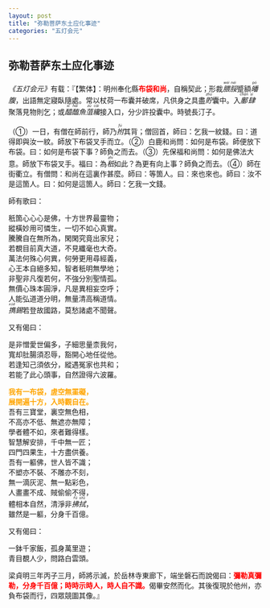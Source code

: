 ```yaml
---
layout: post
title: "弥勒菩萨东土应化事迹"
categories: "五灯会元"
---
```


## 弥勒菩萨东土应化事迹

<cite>《五灯会元》</cite>有载：『【繁体】：明州奉化縣<strong style="color: red;">布袋和尚</strong>，自稱契此；形裁<dfn title="腲脮：形容肥貌。"><ruby>腲<rp>（</rp><rt>wěi</rt><rp>）</rp></ruby><ruby>脮<rp>（</rp><rt>něi</rt><rp>）</rp></ruby></dfn>蹙額<dfn title="皤腹：指大腹。"><ruby>皤<rp>（</rp><rt>pó</rt><rp>）</rp></ruby>腹</dfn>，出語無定寢臥隨處。常以杖荷一布囊并破席，凡供身之具盡<dfn title="貯：指积藏、蓄积。"><ruby>貯<rp>（</rp><rt>zhù</rt><rp>）</rp></ruby></dfn>囊中。入<dfn title="鄽（同“缠”）肆：泛指街市店铺。"><ruby>鄽<rp>（</rp><rt>chán</rt><rp>）</rp></ruby><ruby>肆<rp>（</rp><rt>sì</rt><rp>）</rp></ruby></dfn>聚落見物則乞；或<dfn title="醯醢：指用鱼肉等制成的酱。"><ruby>醯<rp>（</rp><rt>xī</rt><rp>）</rp></ruby><ruby>醢<rp>（</rp><rt>hǎi</rt><rp>）</rp></ruby></dfn><dfn title="魚菹：指鱼酱。">魚<ruby>菹<rp>（</rp><rt>zū</rt><rp>）</rp></ruby></dfn><dfn title="纔（才）：指方、始。"><ruby>纔<rp>（</rp><rt>cái</rt><rp>）</rp></ruby></dfn>接入口，分少許投囊中。時號長汀子。

（①）一日，有僧在師前行，師乃<dfn title="拊：同“抚”，指拍。"><ruby>拊<rp>（</rp><rt>fǔ</rt><rp>）</rp></ruby></dfn>其背；僧回首，師曰：乞我一紋錢。曰：道得即與汝一紋。師放下布袋叉手而立。（②）白鹿和尚問：如何是布袋。師便放下布袋。曰：如何是布袋下事？師負之而去。（③）先保福和尚問：如何是佛法大意。師放下布袋叉手。福曰：為<dfn title="秖（只）：恰、仅仅。"><ruby>秖<rp>（</rp><rt>zhǐ</rt><rp>）</rp></ruby></dfn>如此？為更有向上事？師負之而去。（④）師在街衢立。有僧問：和尚在這裏作甚麼。師曰：等箇人。曰：來也來也。師曰：汝不是這箇人。曰：如何是這箇人。師曰：乞我一文錢。

師有歌曰：
<pre>秖箇心心心是佛，十方世界最靈物；
縱橫妙用可憐生，一切不如心真實。
騰騰自在無所為，閑閑究竟出家兒；
若覩目前真大道，不見纖毫也大奇。
萬法何殊心何異，何勞更用尋經義，
心王本自絕多知，智者秖明無學地；
非聖非凡復若何，不強分別聖情孤。
無價心珠本圓淨，凡是異相妄空呼；
人能弘道道分明，無量清高稱道情。
<dfn title="擕（携）：指带。"><ruby>擕<rp>（</rp><rt>xié</rt><rp>）</rp></ruby></dfn><dfn title="錫：指锡杖。">錫</dfn>若登故國路，莫愁諸處不聞聲。</pre>

又有偈曰：
<pre>是非憎愛世偏多，子細思量柰我何，
寬却肚腸須忍辱，豁開心地任從他。
若逢知己須依分，縱遇冤家也共和；
若能了此心頭事，自然證得六波羅。</pre>

<pre><strong style="color: orange;">我有一布袋，虗空無罣礙，
展開遍十方，入時觀自在。</strong>
吾有三寶堂，裏空無色相，
不高亦不低、無遮亦無障；
學者體不如，來者難得樣。
智慧解安排，千中無一匠；
四門四果生，十方盡供養。
吾有一軀佛，世人皆不識；
不塑亦不裝、不雕亦不刻，
無一滴灰泥、無一點彩色，
人畫畫不成、賊偷偷不得，
體相本自然，清淨非<dfn title="拂拭：指揩擦。"><ruby>拂<rp>（</rp><rt>fú</rt><rp>）</rp></ruby><ruby>拭<rp>（</rp><rt>shì</rt><rp>）</rp></ruby></dfn>，
雖然是一軀，分身千百億。</pre>

又有偈曰：
<pre>一鉢千家飯，孤身萬里遊；
青目覩人少，問路白雲頭。</pre>

梁貞明三年丙子三月，師將示滅，於岳林寺東廊下，端坐磐石而說偈曰：<strong style="color: red;">彌勒真彌勒，分身千百億；時時示時人，時人自不識。</strong>偈畢安然而化。其後復現於他州，亦負布袋而行，四眾競圖其像。』
